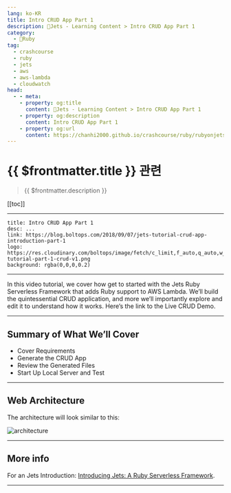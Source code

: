 ```yaml
---
lang: ko-KR
title: Intro CRUD App Part 1
description: 🔻Jets - Learning Content > Intro CRUD App Part 1
category:
  - 🔻Ruby
tag:
  - crashcourse
  - ruby
  - jets
  - aws
  - aws-lambda
  - cloudwatch
head:
  - - meta:
    - property: og:title
      content: 🔻Jets - Learning Content > Intro CRUD App Part 1
    - property: og:description
      content: Intro CRUD App Part 1
    - property: og:url
      content: https://chanhi2000.github.io/crashcourse/ruby/rubyonjets-learning-content/20180907-jets-tutorial-crud-app-introduction-part-1.html
---
```


# {{ $frontmatter.title }} 관련

> {{ $frontmatter.description }}

[[toc]]

---

```component VPCard
title: Intro CRUD App Part 1
desc: ...
link: https://blog.boltops.com/2018/09/07/jets-tutorial-crud-app-introduction-part-1
logo: https://res.cloudinary.com/boltops/image/fetch/c_limit,f_auto,q_auto,w_708/https://blog.boltops.com/img/posts/2018/09/jets-tutorial-part-1-crud-v1.png
background: rgba(0,0,0,0.2)
```

---

<VidStack src="youtube/yJIZFc9TZJo" />

In this video tutorial, we cover how get to started with the Jets Ruby Serverless Framework that adds Ruby support to AWS Lambda. We’ll build the quintessential CRUD application, and more we’ll importantly explore and edit it to understand how it works. Here’s the link to the Live CRUD Demo.

---

## Summary of What We’ll Cover

- Cover Requirements
- Generate the CRUD App
- Review the Generated Files
- Start Up Local Server and Test

---

## Web Architecture

The architecture will look similar to this:

![architecture](https://blog.boltops.com/img/posts/2018/09/jets-web-architecture.png)

---

## More info

For an Jets Introduction: [Introducing Jets: A Ruby Serverless Framework](https://blog.boltops.com/2018/08/18/introducing-jets-a-ruby-serverless-framework/).

---

<TagLinks />